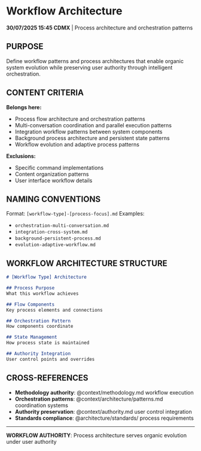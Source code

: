 # Workflow Architecture

**30/07/2025 15:45 CDMX** | Process architecture and orchestration patterns

## PURPOSE
Define workflow patterns and process architectures that enable organic system evolution while preserving user authority through intelligent orchestration.

## CONTENT CRITERIA
**Belongs here:**
- Process flow architecture and orchestration patterns
- Multi-conversation coordination and parallel execution patterns
- Integration workflow patterns between system components
- Background process architecture and persistent state patterns
- Workflow evolution and adaptive process patterns

**Exclusions:**
- Specific command implementations
- Content organization patterns
- User interface workflow details

## NAMING CONVENTIONS
Format: `[workflow-type]-[process-focus].md`
Examples:
- `orchestration-multi-conversation.md`
- `integration-cross-system.md`
- `background-persistent-process.md`
- `evolution-adaptive-workflow.md`

## WORKFLOW ARCHITECTURE STRUCTURE
```markdown
# [Workflow Type] Architecture

## Process Purpose
What this workflow achieves

## Flow Components
Key process elements and connections

## Orchestration Pattern
How components coordinate

## State Management
How process state is maintained

## Authority Integration
User control points and overrides
```

## CROSS-REFERENCES
- **Methodology authority**: @context/methodology.md workflow execution
- **Orchestration patterns**: @context/architecture/patterns.md coordination systems
- **Authority preservation**: @context/authority.md user control integration
- **Standards compliance**: @architecture/standards/ process requirements

---
**WORKFLOW AUTHORITY**: Process architecture serves organic evolution under user authority